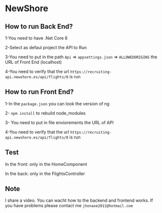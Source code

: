 # NewShore


## How to run Back End?

1-You need to have .Net Core 6

2-Select as defaul project the API to Run

3-You need to put in the path `Api` => `appsettings.json` => `ALLOWEDORIGINS` the URL of Front End (localhost)

4-You need to verify that the url `https://recruiting-api.newshore.es/api/flights/0` is run


## How to run Front End?

1-In the `package.json` you can look the version of ng

2- `npm install` to rebuild node_modules

3- You need to put in file enviorements the URL of API

4-You need to verify that the url `https://recruiting-api.newshore.es/api/flights/0` is run


## Test

In the front: only in the HomeComponent

In the back:  only in the FlightsController

## Note

I share a video. You can wacht how to the backend and frontend works.
If you have problems please contact me `jhonaxe2011@hotmail.com`